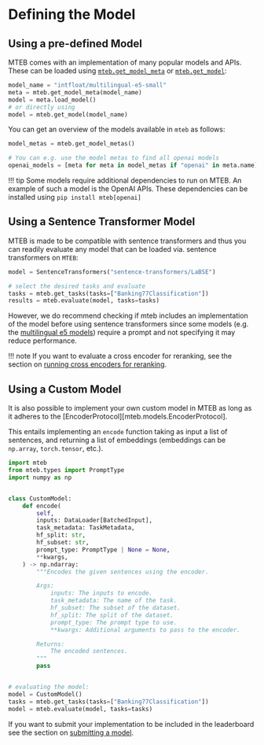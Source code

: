 # Defining the Model

## Using a pre-defined Model

MTEB comes with an implementation of many popular models and APIs. These can be loaded using [`mteb.get_model_meta`](../api/model.md#mteb.get_model_meta) or [`mteb.get_model`](../api/model.md#mteb.get_model):

```python
model_name = "intfloat/multilingual-e5-small"
meta = mteb.get_model_meta(model_name)
model = meta.load_model()
# or directly using
model = mteb.get_model(model_name)
```

You can get an overview of the models available in `mteb` as follows:

```python
model_metas = mteb.get_model_metas()

# You can e.g. use the model metas to find all openai models
openai_models = [meta for meta in model_metas if "openai" in meta.name]
```

!!! tip
    Some models require additional dependencies to run on MTEB. An example of such a model is the OpenAI APIs.
    These dependencies can be installed using `pip install mteb[openai]`

## Using a Sentence Transformer Model

MTEB is made to be compatible with sentence transformers and thus you can readily evaluate any model that can be loaded via. sentence transformers
on `MTEB`:

```python
model = SentenceTransformers("sentence-transformers/LaBSE")

# select the desired tasks and evaluate
tasks = mteb.get_tasks(tasks=["Banking77Classification"])
results = mteb.evaluate(model, tasks=tasks)
```

However, we do recommend checking if mteb includes an implementation of the model before using sentence transformers since some models (e.g. the [multilingual e5 models](https://huggingface.co/collections/intfloat/multilingual-e5-text-embeddings-67b2b8bb9bff40dec9fb3534)) require a prompt and not specifying it may reduce performance.

!!! note
    If you want to evaluate a cross encoder for reranking, see the section on [running cross encoders for reranking](./running_the_evaluation.md#running-cross-encoders-on-reranking).

## Using a Custom Model

It is also possible to implement your own custom model in MTEB as long as it adheres to the [EncoderProtocol][mteb.models.EncoderProtocol].

This entails implementing an `encode` function taking as input a list of sentences, and returning a list of embeddings (embeddings can be `np.array`, `torch.tensor`, etc.).

```python
import mteb
from mteb.types import PromptType
import numpy as np


class CustomModel:
    def encode(
        self,
        inputs: DataLoader[BatchedInput],
        task_metadata: TaskMetadata,
        hf_split: str,
        hf_subset: str,
        prompt_type: PromptType | None = None,
        **kwargs,
    ) -> np.ndarray:
        """Encodes the given sentences using the encoder.

        Args:
            inputs: The inputs to encode.
            task_metadata: The name of the task.
            hf_subset: The subset of the dataset.
            hf_split: The split of the dataset.
            prompt_type: The prompt type to use.
            **kwargs: Additional arguments to pass to the encoder.

        Returns:
            The encoded sentences.
        """
        pass


# evaluating the model:
model = CustomModel()
tasks = mteb.get_tasks(tasks=["Banking77Classification"])
model = mteb.evaluate(model, tasks=tasks)
```

If you want to submit your implementation to be included in the leaderboard see the section on [submitting a model](../contributing/adding_a_model.md).
